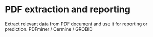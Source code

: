 # PDF extraction and reporting
Extract relevant data from PDF document and use it for reporting or prediction. PDFminer / Cermine / GROBID
